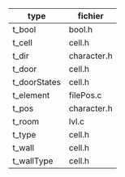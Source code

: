 |type|fichier|
|---|---|
|t_bool|bool.h|
|t_cell|cell.h|
|t_dir|character.h|
|t_door|cell.h|
|t_doorStates|cell.h|
|t_element|filePos.c|
|t_pos|character.h|
|t_room|lvl.c|
|t_type|cell.h|
|t_wall|cell.h|
|t_wallType|cell.h|
